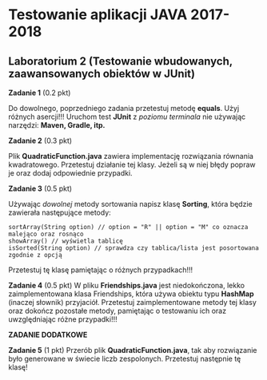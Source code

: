 # Testowanie aplikacji JAVA 2017-2018

## Laboratorium 2 (Testowanie wbudowanych, zaawansowanych obiektów w JUnit)

**Zadanie 1** (0.2 pkt)

Do dowolnego, poprzedniego zadania przetestuj metodę **equals**. Użyj różnych asercji!!! Uruchom test **JUnit** z _poziomu terminala_ nie używając narzędzi: **Maven, Gradle, itp.**

**Zadanie 2** (0.3 pkt)

Plik **QuadraticFunction.java** zawiera implementację rozwiązania równania kwadratowego. Przetestuj działanie tej klasy. Jeżeli są w niej błędy popraw je oraz dodaj odpowiednie przypadki.

**Zadanie 3** (0.5 pkt)

Używając _dowolnej_ metody sortowania napisz klasę **Sorting**, która będzie zawierała następujące metody: 

```
sortArray(String option) // option = "R" || option = "M" co oznacza malejąco oraz rosnąco
showArray() // wyświetla tablicę
isSorted(String option) // sprawdza czy tablica/lista jest posortowana zgodnie z opcją
```

Przetestuj tę klasę pamiętając o różnych przypadkach!!!

**Zadanie 4** (0.5 pkt) W pliku **Friendships.java** jest niedokończona, lekko zaimplementowana klasa Friendships, która używa obiektu typu **HashMap** (inaczej słownik) przyjaciół. Przetestuj zaimplementowane metody tej klasy oraz dokończ pozostałe metody, pamiętając o testowaniu ich oraz uwzględniając różne przypadki!!!

**ZADANIE DODATKOWE** 

**Zadanie 5** (1 pkt) Przerób plik **QuadraticFunction.java**, tak aby rozwiązanie było generowane w świecie liczb zespolonych. Przetestuj następnie tę klasę!
